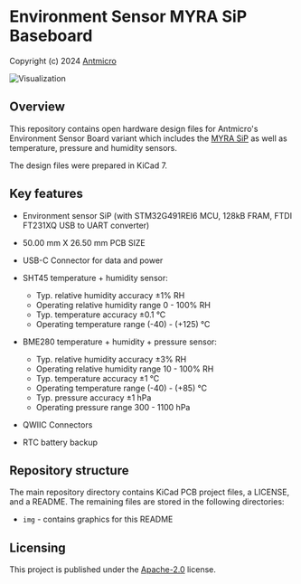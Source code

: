 # Environment Sensor MYRA SiP Baseboard
Copyright (c) 2024 [Antmicro](https://www.antmicro.com/)

![Visualization](img/environment-sensor-sip-baseboard_top_photo_paper_black.png)

## Overview

This repository contains open hardware design files for Antmicro's Environment Sensor Board variant which includes the [MYRA SiP](https://github.com/antmicro/myra-sip) as well as temperature, pressure and humidity sensors.

The design files were prepared in KiCad 7.

## Key features

* Environment sensor SiP (with STM32G491REI6 MCU, 128kB FRAM, FTDI FT231XQ USB to UART converter)

* 50.00 mm X 26.50 mm PCB SIZE

* USB-C Connector for data and power

* SHT45 temperature + humidity sensor:
	* Typ. relative humidity accuracy ±1% RH
	* Operating relative humidity range 0 - 100% RH
	* Typ. temperature accuracy ±0.1 °C
	* Operating temperature range (-40) - (+125) °C

* BME280 temperature + humidity + pressure sensor:
	* Typ. relative humidity accuracy ±3% RH
	* Operating relative humidity range 10 - 100% RH
	* Typ. temperature accuracy ±1 °C
	* Operating temperature range (-40) - (+85) °C
	* Typ. pressure accuracy ±1 hPa
	* Operating pressure range 300 - 1100 hPa

* QWIIC Connectors

* RTC battery backup

## Repository structure

The main repository directory contains KiCad PCB project files, a LICENSE, and a README.
The remaining files are stored in the following directories:

* `img` - contains graphics for this README

## Licensing
This project is published under the [Apache-2.0](https://github.com/antmicro/myra-sip/blob/main/LICENSE) license.
